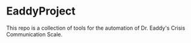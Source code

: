 # EaddyProject

This repo is a collection of tools for the automation of Dr. Eaddy's Crisis Communication Scale.
